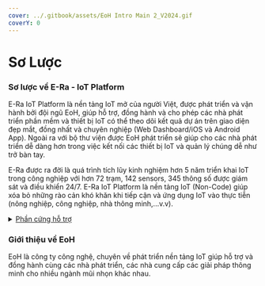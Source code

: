 ```yaml
---
cover: ../.gitbook/assets/EoH Intro Main 2_V2024.gif
coverY: 0
---
```


# Sơ Lược

### Sơ lược về E-Ra - IoT Platform <a href="#so-luoc-ve-e-ra-iot-platform" id="so-luoc-ve-e-ra-iot-platform"></a>

E-Ra IoT Platform là nền tảng IoT mở của người Việt, được phát triển và vận hành bởi đội ngũ EoH, giúp hỗ trợ, đồng hành và cho phép các nhà phát triển phần mềm và thiết bị IoT có thể theo dõi kết quả dự án trên giao diện đẹp mắt, đồng nhất và chuyên nghiệp (Web Dashboard/iOS và Android App). Ngoài ra với bộ thư viện được EoH phát triển sẽ giúp cho các nhà phát triển dễ dàng hơn trong việc kết nối các thiết bị IoT và quản lý chúng dễ như trở bàn tay.

E-Ra được ra đời là quá trình tích lũy kinh nghiệm hơn 5 năm triển khai IoT trong công nghiệp với hơn 72 trạm, 142 sensors, 345 thông số được giám sát và điều khiển 24/7. E-Ra IoT Platform là nền tảng IoT (Non-Code) giúp xóa bỏ những rào cản khó khăn khi tiếp cận và ứng dụng IoT vào thực tiễn (nông nghiệp, công nghiệp, nhà thông minh,...v.v).

<details>

<summary><a href="../huong-dan/chuan-bi/phan-cung.md">Phần cứng hỗ trợ</a></summary>



* Module ESP32

<!---->

* Module Esp8266

<!---->

* Module STM32 (F4 series)

<!---->

* Module Raspberry Pi 1,2,3,4, hoặc zero series

</details>

### Giới thiệu về EoH <a href="#gioi-thieu-ve-eoh" id="gioi-thieu-ve-eoh"></a>

EoH là công ty công nghệ, chuyên về phát triển nền tảng IoT giúp hỗ trợ và đồng hành cùng các nhà phát triển, các nhà cung cấp các giải pháp thông minh cho nhiều ngành mũi nhọn khác nhau.
